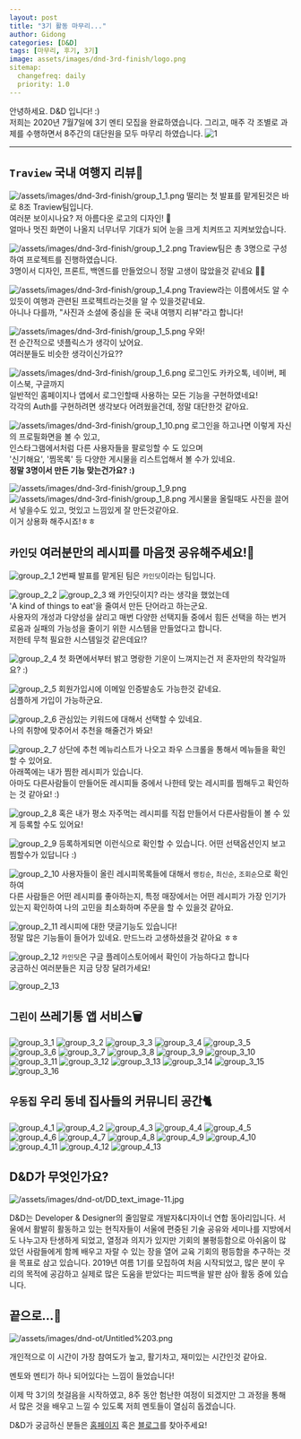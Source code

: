 ```yaml
---
layout: post
title: "3기 활동 마무리..."
author: Gidong
categories: [D&D]
tags: [마무리, 후기, 3기]
image: assets/images/dnd-3rd-finish/logo.png
sitemap:
  changefreq: daily
  priority: 1.0
---
```


안녕하세요. D&D 입니다! :)  
저희는 2020년 7월7일에 3기 멘티 모집을 완료하였습니다.
그리고, 매주 각 조별로 과제를 수행하면서 8주간의 대단원을 모두 마무리 하였습니다.
![1](/assets/images/dnd-3rd-finish/1.png)

---

## `Traview` 국내 여행지 리뷰🍒

![/assets/images/dnd-3rd-finish/group_1_1.png](/assets/images/dnd-3rd-finish/group_1_1.png)
떨리는 첫 발표를 맡게된것은 바로 8조 Traview팀입니다.  
여러분 보이시나요? 저 아름다운 로고의 디자인! 🦋  
얼마나 멋진 화면이 나올지 너무너무 기대가 되어 눈을 크게 치켜뜨고 지켜보았습니다.

![/assets/images/dnd-3rd-finish/group_1_2.png](/assets/images/dnd-3rd-finish/group_1_2.png)
Traview팀은 총 3명으로 구성하여 프로젝트를 진행하였습니다.  
3명이서 디자인, 프론트, 백엔드를 만들었으니 정말 고생이 많았을것 같네요 👏🏼

![/assets/images/dnd-3rd-finish/group_1_4.png](/assets/images/dnd-3rd-finish/group_1_4.png)
Traview라는 이름에서도 알 수 있듯이 여행과 관련된 프로젝트라는것을 알 수 있을것같네요.  
아니나 다를까, "사진과 소셜에 중심을 둔 국내 여행지 리뷰"라고 합니다!

![/assets/images/dnd-3rd-finish/group_1_5.png](/assets/images/dnd-3rd-finish/group_1_5.png)
우와!  
전 순간적으로 넷플릭스가 생각이 났어요.  
여러분들도 비슷한 생각이신가요??

![/assets/images/dnd-3rd-finish/group_1_6.png](/assets/images/dnd-3rd-finish/group_1_6.png)
로그인도 카카오톡, 네이버, 페이스북, 구글까지  
일반적인 홈페이지나 앱에서 로그인할때 사용하는 모든 기능을 구현하였네요!  
각각의 Auth를 구현하려면 생각보다 어려웠을건데, 정말 대단한것 같아요.

![/assets/images/dnd-3rd-finish/group_1_10.png](/assets/images/dnd-3rd-finish/group_1_10.png)
로그인을 하고나면 이렇게 자신의 프로필화면을 볼 수 있고,  
인스타그램에서처럼 다른 사용자들을 팔로잉할 수 도 있으며  
'신기해요', '찜목록' 등 다양한 게시물을 리스트업해서 볼 수가 있네요.  
**정말 3명이서 만든 기능 맞는건가요? :)**

![/assets/images/dnd-3rd-finish/group_1_9.png](/assets/images/dnd-3rd-finish/group_1_9.png)
![/assets/images/dnd-3rd-finish/group_1_8.png](/assets/images/dnd-3rd-finish/group_1_8.png)
게시물을 올릴때도 사진을 끌어서 넣을수도 있고, 멋있고 느낌있게 잘 만든것같아요.  
이거 상용화 해주시죠!ㅎㅎ

## `카인딧` 여러분만의 레시피를 마음껏 공유해주세요!📌

![group_2_1](/assets/images/dnd-3rd-finish/group_2_1.png)
2번째 발표를 맡게된 팀은 `카인딧`이라는 팀입니다.

![group_2_2](/assets/images/dnd-3rd-finish/group_2_2.png)
![group_2_3](/assets/images/dnd-3rd-finish/group_2_3.png)
왜 카인딧이지? 라는 생각을 했었는데  
'A kind of things to eat'을 줄여서 만든 단어라고 하는군요.  
사용자의 개성과 다양성을 살리고 매번 다양한 선택지들 중에서 힘든 선택을 하는 번거로움과 실패의 가능성을 줄이기 위한 시스템을 만들었다고 합니다.  
저한테 무척 필요한 시스템일것 같은데요!?

![group_2_4](/assets/images/dnd-3rd-finish/group_2_4.png)
첫 화면에서부터 밝고 명랑한 기운이 느껴지는건 저 혼자만의 착각일까요? :)

![group_2_5](/assets/images/dnd-3rd-finish/group_2_5.png)
회원가입시에 이메일 인증발송도 가능한것 같네요.  
심플하게 가입이 가능하군요.

![group_2_6](/assets/images/dnd-3rd-finish/group_2_6.png)
관심있는 키워드에 대해서 선택할 수 있네요.  
나의 취향에 맞추어서 추천을 해줄건가 봐요!

![group_2_7](/assets/images/dnd-3rd-finish/group_2_7.png)
상단에 추천 메뉴리스트가 나오고 좌우 스크롤을 통해서 메뉴들을 확인할 수 있어요.  
아래쪽에는 내가 찜한 레시피가 있습니다.  
아마도 다른사람들이 만들어둔 레시피들 중에서 나한테 맞는 레시피를 찜해두고 확인하는 것 같아요! :)

![group_2_8](/assets/images/dnd-3rd-finish/group_2_8.png)
혹은 내가 평소 자주먹는 레시피를 직접 만들어서 다른사람들이 볼 수 있게 등록할 수도 있어요!

![group_2_9](/assets/images/dnd-3rd-finish/group_2_9.png)
등록하게되면 이런식으로 확인할 수 있습니다.
어떤 선택옵션인지 보고 찜할수가 있답니다 :)

![group_2_10](/assets/images/dnd-3rd-finish/group_2_10.png)
사용자들이 올린 레시피목록들에 대해서 `랭킹순`, `최신순`, `조회순`으로 확인하여  
다른 사람들은 어떤 레시피를 좋아하는지, 특정 매장에서는 어떤 레시피가 가장 인기가 있는지 확인하여 나의 고민을 최소화하며 주문을 할 수 있을것 같아요.

![group_2_11](/assets/images/dnd-3rd-finish/group_2_11.png)
레시피에 대한 댓글기능도 있습니다!  
정말 많은 기능들이 들어가 있네요. 만드느라 고생하셨을것 같아요 ㅎㅎ

![group_2_12](/assets/images/dnd-3rd-finish/group_2_12.png)
`카인딧`은 구글 플레이스토어에서 확인이 가능하다고 합니다  
궁금하신 여러분들은 지금 당장 달려가세요!

![group_2_13](/assets/images/dnd-3rd-finish/group_2_13.png)

## `그린이` 쓰레기통 앱 서비스🗑

![group_3_1](/assets/images/dnd-3rd-finish/group_3_1.png)
![group_3_2](/assets/images/dnd-3rd-finish/group_3_2.png)
![group_3_3](/assets/images/dnd-3rd-finish/group_3_3.png)
![group_3_4](/assets/images/dnd-3rd-finish/group_3_4.png)
![group_3_5](/assets/images/dnd-3rd-finish/group_3_5.png)
![group_3_6](/assets/images/dnd-3rd-finish/group_3_6.png)
![group_3_7](/assets/images/dnd-3rd-finish/group_3_7.png)
![group_3_8](/assets/images/dnd-3rd-finish/group_3_8.png)
![group_3_9](/assets/images/dnd-3rd-finish/group_3_9.png)
![group_3_10](/assets/images/dnd-3rd-finish/group_3_10.png)
![group_3_11](/assets/images/dnd-3rd-finish/group_3_11.png)
![group_3_12](/assets/images/dnd-3rd-finish/group_3_12.png)
![group_3_13](/assets/images/dnd-3rd-finish/group_3_13.png)
![group_3_14](/assets/images/dnd-3rd-finish/group_3_14.png)
![group_3_15](/assets/images/dnd-3rd-finish/group_3_15.png)
![group_3_16](/assets/images/dnd-3rd-finish/group_3_16.png)

## `우동집` 우리 동네 집사들의 커뮤니티 공간🐈

![group_4_1](/assets/images/dnd-3rd-finish/group_4_1.png)
![group_4_2](/assets/images/dnd-3rd-finish/group_4_2.png)
![group_4_3](/assets/images/dnd-3rd-finish/group_4_3.png)
![group_4_4](/assets/images/dnd-3rd-finish/group_4_4.png)
![group_4_5](/assets/images/dnd-3rd-finish/group_4_5.png)
![group_4_6](/assets/images/dnd-3rd-finish/group_4_6.png)
![group_4_7](/assets/images/dnd-3rd-finish/group_4_7.png)
![group_4_8](/assets/images/dnd-3rd-finish/group_4_8.png)
![group_4_9](/assets/images/dnd-3rd-finish/group_4_9.png)
![group_4_10](/assets/images/dnd-3rd-finish/group_4_10.png)
![group_4_11](/assets/images/dnd-3rd-finish/group_4_11.png)
![group_4_12](/assets/images/dnd-3rd-finish/group_4_12.png)
![group_4_13](/assets/images/dnd-3rd-finish/group_4_13.png)

## D&D가 무엇인가요?

![/assets/images/dnd-ot/DD_text_image-11.jpg](/assets/images/dnd-ot/DD_text_image-11.jpg)

D&D는 Developer & Designer의 줄임말로 개발자&디자이너 연합 동아리입니다. 서울에서 활발히 활동하고 있는 현직자들이 서울에 편중된 기술 공유와 세미나를 지방에서도 나누고자 탄생하게 되었고, 열정과 의지가 있지만 기회의 불평등함으로 아쉬움이 많았던 사람들에게 함께 배우고 자랄 수 있는 장을 열어 교육 기회의 평등함을 추구하는 것을 목표로 삼고 있습니다. 2019년 여름 1기를 모집하여 처음 시작되었고, 많은 분이 우리의 목적에 공감하고 실제로 많은 도움을 받았다는 피드백을 발판 삼아 활동 중에 있습니다.

## 끝으로...🎊

![/assets/images/dnd-ot/Untitled%203.png](/assets/images/dnd-ot/Untitled%203.png)

개인적으로 이 시간이 가장 참여도가 높고, 활기차고, 재미있는 시간인것 같아요.

멘토와 멘티가 하나 되어있다는 느낌이 들었습니다!

이제 막 3기의 첫걸음을 시작하였고, 8주 동안 험난한 여정이 되겠지만 그 과정을 통해서 많은 것을 배우고 느낄 수 있도록 저희 멘토들이 열심히 돕겠습니다.

D&D가 궁금하신 분들은 [홈페이지](https://dnd.ac/) 혹은 [블로그](https://dndacademy.github.io)를 찾아주세요!
